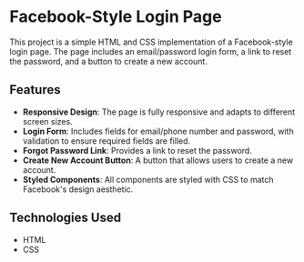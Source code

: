 # Facebook-Style Login Page

This project is a simple HTML and CSS implementation of a Facebook-style login page. The page includes an email/password login form, a link to reset the password, and a button to create a new account.

## Features

- **Responsive Design**: The page is fully responsive and adapts to different screen sizes.
- **Login Form**: Includes fields for email/phone number and password, with validation to ensure required fields are filled.
- **Forgot Password Link**: Provides a link to reset the password.
- **Create New Account Button**: A button that allows users to create a new account.
- **Styled Components**: All components are styled with CSS to match Facebook's design aesthetic.

## Technologies Used

- HTML
- CSS
